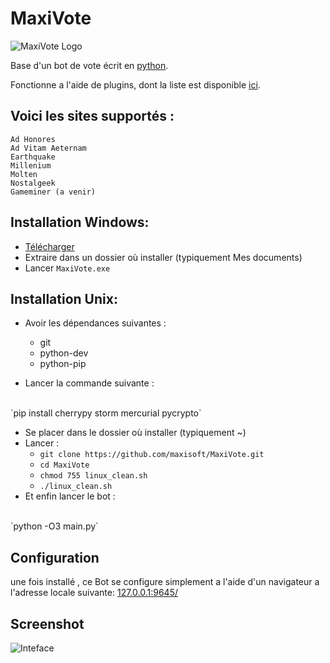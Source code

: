 MaxiVote
========
![MaxiVote Logo](https://lh5.googleusercontent.com/-UCsFbB2UaFA/UcmeY77sbkI/AAAAAAAAAIo/h7nw8W8ZHWQ/s144/Vote.png)

Base d'un bot de vote écrit en [python](http://www.python.org/).

Fonctionne a l'aide de plugins, dont la liste est disponible [ici](https://bitbucket.org/maxivote-plugin).

## Voici les sites supportés : ##
	Ad Honores
	Ad Vitam Aeternam
	Earthquake
	Millenium
	Molten
	Nostalgeek
	Gameminer (a venir)
    

## Installation Windows: ##

  + [Télécharger](https://bitbucket.org/maxisoft/maxivote/downloads/v3.zip)
  + Extraire dans un dossier où installer (typiquement Mes documents)
  + Lancer `MaxiVote.exe`

## Installation Unix: ##

  + Avoir les dépendances suivantes :
    * git 
    * python-dev 
    * python-pip

  + Lancer la commande suivante :
  <br/>
    `pip install cherrypy storm mercurial pycrypto`

  + Se placer dans le dossier où installer (typiquement ~)
  + Lancer :
    * `git clone https://github.com/maxisoft/MaxiVote.git`
    * `cd MaxiVote`
    * `chmod 755 linux_clean.sh`
    * `./linux_clean.sh`
  + Et enfin lancer le bot :
  <br/>
    `python -O3 main.py`


## Configuration ##

une fois installé , ce Bot se configure simplement a l'aide d'un navigateur a l'adresse locale suivante: [127.0.0.1:9645/](http://127.0.0.1:9645/)

## Screenshot ##

![Inteface](https://lh4.googleusercontent.com/-F6EIAv7Ygcc/Um6fnTGbT2I/AAAAAAAAAKU/xVyO0urHezk/w1135-h754-no/MaxiVoteWebUI.png)

